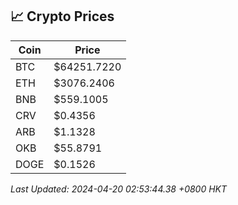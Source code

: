 ## 📈 Crypto Prices

| Coin | Price |
| ---- | ----- |
| BTC | $64251.7220 |
| ETH | $3076.2406 |
| BNB | $559.1005 |
| CRV | $0.4356 |
| ARB | $1.1328 |
| OKB | $55.8791 |
| DOGE | $0.1526 |

_Last Updated: 2024-04-20 02:53:44.38 +0800 HKT_
